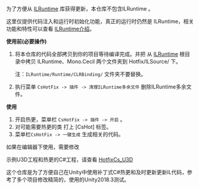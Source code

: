 为了方便从 [ILRuntime](https://github.com/Ourpalm/ILRuntime) 库获得更新，本仓库不包含ILRuntime 。

这里仅提供代码注入和运行时初始化功能，真正的运行时仍然是 ILRuntime，相关功能和特性可以查看 [ILRuntime介绍](https://ourpalm.github.io/ILRuntime/public/v1/guide/index.html)。



**使用前(必要操作)** 

1. 将本仓库的代码全部拷贝到你的项目等待编译完成。并把 从 [ILRuntime](https://github.com/Ourpalm/ILRuntime) 根目录中拷贝 ILRuntime、Mono.Cecil 两个文件夹到 Hotfix/ILSource/ 下。

   注：`ILRuntime/Runtime/CLRBinding/` 文件夹不要替换。

2. 执行菜单 `CsHotFix -> 插件 -> 清理ILRuntime多余文件` 删除ILRuntime多余文件。

**使用**

1. 开启热更，菜单栏  `CsHotFix -> 插件 -> 开启` 。
2. 对可能需要热更的类 打上 [CsHot] 标签。
3. 菜单栏`CsHotFix -> 一键生成`  生成相关的代码。

如果在编辑器下使用，需要修改



示例U3D工程和热更的C#工程，请查看 [HotfixCs_U3D]()



这个仓库是为了方便自己在Unity中使用补丁式C#热更和及时更新更新IL代码，参考了多个项目修改精简的，使用的Unity2018.3测试。